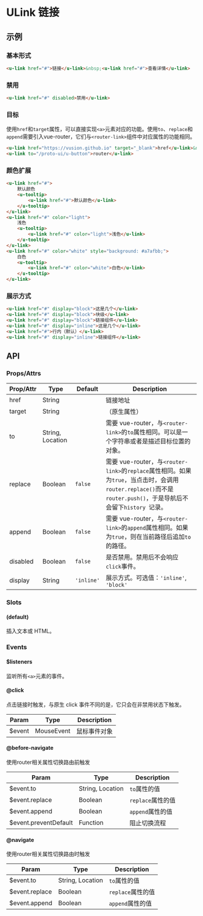 # ULink 链接

## 示例
### 基本形式

``` html
<u-link href="#">链接</u-link>&nbsp;<u-link href="#">查看详情</u-link>
```

### 禁用

``` html
<u-link href="#" disabled>禁用</u-link>
```

### 目标

使用`href`和`target`属性，可以直接实现`<a>`元素对应的功能。使用`to`、`replace`和`append`需要引入vue-router，它们与`<router-link>`组件中对应属性的功能相同。

``` html
<u-link href="https://vusion.github.io" target="_blank">href</u-link>&nbsp;
<u-link to="/proto-ui/u-button">router</u-link>
```

### 颜色扩展

``` html
<u-link href="#">
    默认颜色
    <u-tooltip>
        <u-link href="#">默认颜色</u-link>
    </u-tooltip>
</u-link>
<u-link href="#" color="light">
    浅色
    <u-tooltip>
        <u-link href="#" color="light">浅色</u-link>
    </u-tooltip>
</u-link>
<u-link href="#" color="white" style="background: #a7afbb;">
    白色
    <u-tooltip>
        <u-link href="#" color="white">白色</u-link>
    </u-tooltip>
</u-link>
```

### 展示方式

``` html
<u-link href="#" display="block">这是几个</u-link>
<u-link href="#" display="block">块级</u-link>
<u-link href="#" display="block">链接组件</u-link>
<u-link href="#" display="inline">这是几个</u-link>
<u-link href="#">行内（默认）</u-link>
<u-link href="#" display="inline">链接组件</u-link>
```

## API
### Props/Attrs

| Prop/Attr | Type | Default | Description |
| --------- | ---- | ------- | ----------- |
| href | String |  | 链接地址 |
| target | String |  | （原生属性） |
| to | String, Location |  | 需要 vue-router，与`<router-link>`的`to`属性相同。可以是一个字符串或者是描述目标位置的对象。 |
| replace | Boolean | `false` | 需要 vue-router，与`<router-link>`的`replace`属性相同。如果为`true`，当点击时，会调用`router.replace()`而不是`router.push()`，于是导航后不会留下`history `记录。 |
| append | Boolean | `false` | 需要 vue-router，与`<router-link>`的`append`属性相同。如果为`true`，则在当前路径后追加`to`的路径。 |
| disabled | Boolean | `false` | 是否禁用。禁用后不会响应`click`事件。 |
| display | String | `'inline'` | 展示方式。可选值：`'inline'`, `'block'` |

### Slots

#### (default)

插入文本或 HTML。

### Events

#### $listeners

监听所有`<a>`元素的事件。

#### @click

点击链接时触发，与原生 click 事件不同的是，它只会在非禁用状态下触发。

| Param | Type | Description |
| ----- | ---- | ----------- |
| $event | MouseEvent | 鼠标事件对象 |

#### @before-navigate

使用router相关属性切换路由前触发

| Param | Type | Description |
| ----- | ---- | ----------- |
| $event.to | String, Location | `to`属性的值 |
| $event.replace | Boolean | `replace`属性的值 |
| $event.append | Boolean | `append`属性的值 |
| $event.preventDefault | Function | 阻止切换流程 |

#### @navigate

使用router相关属性切换路由时触发

| Param | Type | Description |
| ----- | ---- | ----------- |
| $event.to | String, Location | `to`属性的值 |
| $event.replace | Boolean | `replace`属性的值 |
| $event.append | Boolean | `append`属性的值 |
